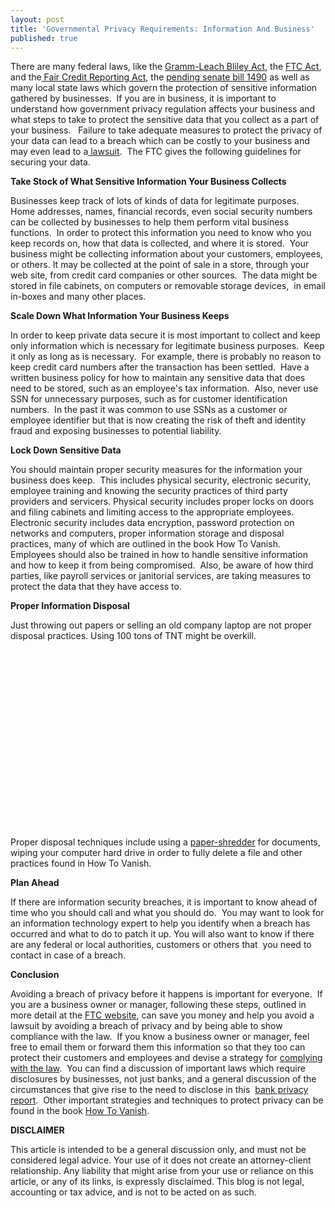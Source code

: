 ```yaml
---
layout: post
title: 'Governmental Privacy Requirements: Information And Business'
published: true
---
```

<p>There are many federal laws, like the <a title="Business Privacy" href="http://www.ftc.gov/privacy/glbact/glbsub1.htm" target="_blank">Gramm-Leach Bliley Act</a>, the <a title="FTC Act" href="http://www.stolaf.edu/people/becker/antitrust/statutes/ftc.html" target="_blank">FTC Act</a>, and the<a title="FCRA " href="http://www.cardreport.com/laws/fcra/fcra.html" target="_blank"> Fair Credit Reporting Act</a>, the <a title="S.1490" href="http://www.opencongress.org/bill/111-s1490/show" target="_blank">pending senate bill 1490</a> as well as many local state laws which govern the protection of sensitive information gathered by businesses.  If you are in business, it is important to understand how government privacy regulation affects your business and what steps to take to protect the sensitive data that you collect as a part of your business.   Failure to take adequate measures to protect the privacy of your data can lead to a breach which can be costly to your business and may even lead to a<a title="Privacy Lawsuit" href="http://www.hartfordbusiness.com/news9190.html" target="_blank"> lawsuit</a>.  The FTC gives the following guidelines for securing your data.</p>
<p><strong>Take Stock of What Sensitive Information Your Business Collects</strong></p>
<p>Businesses keep track of lots of kinds of data for legitimate purposes.  Home addresses, names, financial records, even social security numbers can be collected by businesses to help them perform vital business functions.  In order to protect this information you need to know who you keep records on, how that data is collected, and where it is stored.  Your business might be collecting information about your customers, employees, or others. It may be collected at the point of sale in a store, through your web site, from credit card companies or other sources.  The data might be stored in file cabinets, on computers or removable storage devices,  in email in-boxes and many other places.</p>
<p><strong>Scale Down What Information Your Business Keeps</strong></p>
<p>In order to keep private data secure it is most important to collect and keep only information which is necessary for legitimate business purposes.  Keep it only as long as is necessary.  For example, there is probably no reason to keep credit card numbers after the transaction has been settled.  Have a written business policy for how to maintain any sensitive data that does need to be stored, such as an employee's tax information.  Also, never use SSN for unnecessary purposes, such as for customer identification numbers.  In the past it was common to use SSNs as a customer or employee identifier but that is now creating the risk of theft and identity fraud and exposing businesses to potential liability.</p>
<p><strong>Lock Down Sensitive Data<br />
</strong></p>
<p>You should maintain proper security measures for the information your business does keep.  This includes physical security, electronic security, employee training and knowing the security practices of third party providers and servicers. Physical security includes proper locks on doors and filing cabinets and limiting access to the appropriate employees.  Electronic security includes data encryption, password protection on networks and computers, proper information storage and disposal practices, many of which are outlined in the book How To Vanish.  Employees should also be trained in how to handle sensitive information and how to keep it from being compromised.  Also, be aware of how third parties, like payroll services or janitorial services, are taking measures to protect the data that they have access to.</p>
<p><strong>Proper Information Disposal</strong></p>
<p>Just throwing out papers or selling an old company laptop are not proper disposal practices. Using 100 tons of TNT might be overkill.</p>
<div id="aptureLink_bi3H8KpTCJ" style="margin: 0pt auto; padding: 0px 6px; text-align: center; display: block;"><object id="apture_embedPlayer1" classid="clsid:d27cdb6e-ae6d-11cf-96b8-444553540000" width="340" height="285" codebase="http://download.macromedia.com/pub/shockwave/cabs/flash/swflash.cab#version=6,0,40,0"><param name="bgcolor" value="#ffffff" /><param name="quality" value="high" /><param name="allowScriptAccess" value="never" /><param name="flashvars" value="start=0" /><param name="src" value="http://www.youtube.com/v/Eyo_MJye-Bs&amp;rel=0&amp;showinfo=0&amp;iv_load_policy=3" /><param name="name" value="apture_embedPlayer1" /><embed id="apture_embedPlayer1" type="application/x-shockwave-flash" width="340" height="285" src="http://www.youtube.com/v/Eyo_MJye-Bs&amp;rel=0&amp;showinfo=0&amp;iv_load_policy=3" name="apture_embedPlayer1" flashvars="start=0" allowscriptaccess="never" quality="high" bgcolor="#ffffff"></embed></object></div>
<p>Proper disposal techniques include using a <a title="Paper Shredder" href="http://www.howtovanish.com/PaperShredder" target="_blank">paper-shredder</a> for documents, wiping your computer hard drive in order to fully delete a file and other practices found in How To Vanish.</p>
<p><strong>Plan Ahead</strong></p>
<p>If there are information security breaches, it is important to know ahead of time who you should call and what you should do.  You may want to look for an information technology expert to help you identify when a breach has occurred and what to do to patch it up. You will also want to know if there are any federal or local authorities, customers or others that  you need to contact in case of a breach.</p>
<p><strong>Conclusion</strong></p>
<p>Avoiding a breach of privacy before it happens is important for everyone.  If you are a business owner or manager, following these steps, outlined in more detail at the <a title="FTC Security Guidelines" href="http://www.ftc.gov/infosecurity/" target="_blank">FTC website</a>, can save you money and help you avoid a lawsuit by avoiding a breach of privacy and by being able to show compliance with the law.  If you know a business owner or manager, feel free to email them or forward them this information so that they too can protect their customers and employees and devise a strategy for <a href="http://www.howtovanish.com/LegalServices">complying with the law</a>.  You can find a discussion of important laws which require disclosures by businesses, not just banks, and a general discussion of the circumstances that give rise to the need to disclose in this  <a title="Bank Privacy Report" href="http://www.howtovanish.com/products/bank-privacy-report/" target="_blank">bank privacy report</a>.  Other important strategies and techniques to protect privacy can be found in the book <a href="http://www.howtovanish.com/HTVBook">How To Vanish</a>.</p>
<p><!-- 		@page { size: 8.5in 11in; margin: 0.79in } 		P { margin-bottom: 0.08in } --></p>
<p style="margin-bottom: 0in;"><strong>DISCLAIMER</strong></p>
<p style="margin-bottom: 0in;">This article is intended to be a general discussion only, and must not be considered legal advice. Your use of it does not create an attorney-client relationship. Any liability that might arise from your use or reliance on this article, or any of its links, is expressly disclaimed. This blog is not legal, accounting or tax advice, and is not to be acted on as such.</p>
